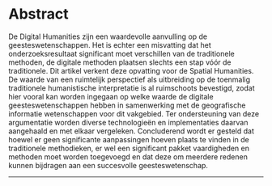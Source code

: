 # Abstract

De Digital Humanities zijn een waardevolle aanvulling op de geesteswetenschappen. Het is echter een misvatting dat het onderzoeksresultaat significant moet verschillen van de traditionele methoden, de digitale methoden plaatsen slechts een stap vóór de traditionele. Dit artikel verkent deze opvatting voor de Spatial Humanities. De waarde van een ruimtelijk perspectief als uitbreiding op de toenmalig traditionele humanistische interpretatie is al ruimschoots bevestigd, zodat hier vooral kan worden ingegaan op welke waarde de digitale geesteswetenschappen hebben in samenwerking met de geografische informatie wetenschappen voor dit vakgebied. Ter ondersteuning van deze argumentatie worden diverse technologieën en implementaties daarvan aangehaald en met elkaar vergeleken. Concluderend wordt er gesteld dat hoewel er geen significante aanpassingen hoeven plaats te vinden in de traditionele methodieken, er wel een significant pakket vaardigheden en methoden moet worden toegevoegd en dat deze om meerdere redenen kunnen bijdragen aan een succesvolle geesteswetenschap.

---- 